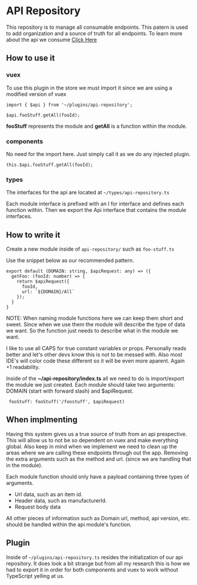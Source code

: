# API Repository #

This repository is to manage all consumable endpoints. This patern is used to add organization and a source of truth for all endpoints. To learn more about the api we consume [Click Here](https://api-dev.junipermarket.com/swagger/index.html)




## How to use it

### vuex 

To use this plugin in the store we must import it since we are using a modified version of vuex

`import { $api } from '~/plugins/api-repository';`


`$api.fooStuff.getAll(fooId);`

**fooStuff** represents the module and **getAll** is a function within the module.


### components

No need for the import here. Just simply call it as we do any injected plugin.

`this.$api.fooStuff.getAll(fooId);`


### types

The interfaces for the api are located at `~/types/api-repository.ts`

Each module interface is prefixed with an I for interface and defines each function within.
Then we export the Api interface that contains the module interfaces.




## How to write it

Create a new module inside of `api-repository/` such as `foo-stuff.ts`

Use the snippet below as our recommended pattern. 

```
export default (DOMAIN: string, $apiRequest: any) => ({
  getFoo: (fooId: number) => {
    return $apiRequest({
      fooId,
      url: `${DOMAIN}/All`
    });
  }
}
```

NOTE: When naming module functions here we can keep them short and sweet. Since when we use them the module
will describe the type of data we want. So the function just needs to describe what in the module we want.

I like to use all CAPS for true constant variables or props. Personally reads better and let's other devs know this is not to be messed with.
Also most IDE's will color code these different so it will be even more aparent. Again +1 readability.

Inside of the **~/api-repository/index.ts** all we need to do is import/export the module we just created.
Each module should take two arguments: DOMAIN (start with forward slash) and $apiRequest.

` fooStuff: fooStuff('/foostuff', $apiRequest)`




## When implmenting

Having this system gives us a true source of truth from an api prespective. This will allow us to not be so dependent on
vuex and make everything global. Also keep in mind when we implement we need to clean up the areas where we are calling 
these endpoints through out the app. Removing the extra arguments such as the method and url. (since we are handling that in the module).

Each module function should only have a payload containing three types of arguments.

* Url data, such as an item id.
* Header data, such as manufacturerId.
* Request body data

All other pieces of information such as Domain url, method, api version, etc. should be handled within the api module's function.




## Plugin 

Inside of `~/plugins/api-repository.ts` resides the initialization of our api repository. It does look a bit strange
but from all my research this is how we had to export it in order for both components and vuex to work without
TypeScript yelling at us.
